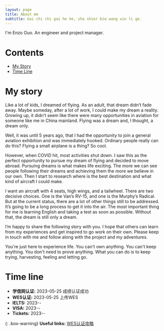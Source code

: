 ```yaml
---
layout: page
title: About me
subtitle: Gai chi chi gai he he, sha shier bie wang xin li ge.
---
```


I'm Enzo Guo. An engineer and project manager.

# Contents

- [My Story](#my-story)
- [Time Line](#time-line)


# My story

Like a lot of kids, I dreamed of flying. As an adult, that dream didn’t fade away. Maybe someday, after a lot of work, I could make my dream a reality. Growing up, it didn’t seem like there were many opportunities in aviation for someone like me in China mainland. Flying was a dream and, I thought, a dream only.

Well, it was until 5 years ago, that I had the opportunity to join a general aviation exhibition and was immediately hooked. Ordinary people really can do this? Flying a small airplane is a thing? So cool.

However, when COVID hit, most activities shut down. I saw this as the perfect opportunity to pursue my dream of flying and decided to move abroad. Pursuing dreams is what makes life exciting. The more we can see people following their dreams and achieving them the more we believe in our own. Then I start to research where is the best destination and what kind of aircraft I could make.

I want an aircraft with 4 seats, high wings, and a tailwheel. There are two decisive choices. One is the Van’s RV-15, and one is the Murphy’s Radical. But at the current status, there are a lot of other things still to be addressed. It’s going to be a long process to get it into the air. The most important thing for me is learning English and taking a test as soon as possible. Without that, the dream is still only a dream.

I’m happy to share the following story with you. I hope that others can learn from my experiences and get inspired to go work on their own. Please keep in touch with me and follow along with the project and my adventures.

You're just here to experience life.
You can't own anything.
You can't keep anything.
You don't need to prove anything.
What you can do is to keep trying, harvesting, feeling and letting go.

# Time line

- **学信网认证:** 2023-05-25 成绩认证成功
- **WES认证:** 2023-05-25 上传WES
- **IELTS:** 2023-*-*
- **VISA:** 2023-*-*
- **Tickets:** 2023-*-*


{: .box-warning}
**Useful links:** [WES认证攻略](https://zhuanlan.zhihu.com/p/451456046)